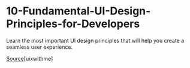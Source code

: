 # 10-Fundamental-UI-Design-Principles-for-Developers
Learn the most important UI design principles that will help you create a seamless user experience.

<a href="https://uixwithme.com">Source</a>[uixwithme]
